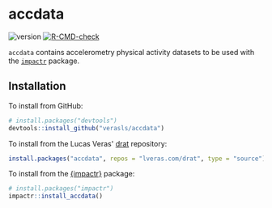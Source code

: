 # accdata

![version](https://img.shields.io/badge/version-0.1.0-brightgreen)
[![R-CMD-check](https://github.com/verasls/accdata/workflows/R-CMD-check/badge.svg)](https://github.com/verasls/accdata/actions)

`accdata` contains accelerometry physical activity datasets to be used with the [`impactr`](https://lveras.com/impactr/) package.

## Installation

To install from GitHub:

```r
# install.packages("devtools")
devtools::install_github("verasls/accdata")
```

To install from the Lucas Veras' [drat](https://lveras.com/drat/) repository:

```r
install.packages("accdata", repos = "lveras.com/drat", type = "source")
```

To install from the [{impactr}](https://lveras.com/impactr/) package:

```r
# install.packages("impactr")
impactr::install_accdata()
```
